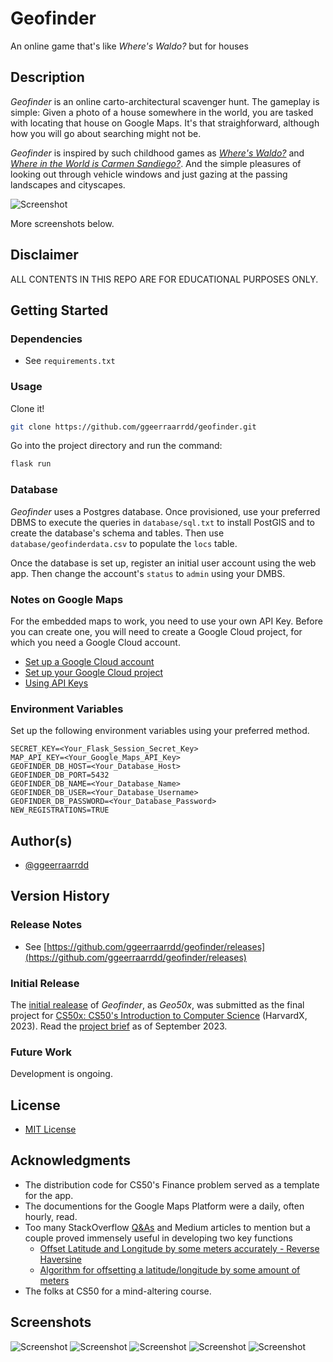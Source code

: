 # Geofinder

An online game that's like _Where's Waldo?_ but for houses

## Description

_Geofinder_ is an online carto-architectural scavenger hunt. The gameplay is simple: Given a photo of a house somewhere in the world, you are tasked with locating that house on Google Maps. It's that straighforward, although how you will go about searching might not be.

_Geofinder_ is inspired by such childhood games as _[Where's Waldo?](https://en.wikipedia.org/wiki/Where%27s_Wally%3F)_ and _[Where in the World is Carmen Sandiego?](https://en.wikipedia.org/wiki/Carmen_Sandiego)_. And the simple pleasures of looking out through vehicle windows and just gazing at the passing landscapes and cityscapes.

![Screenshot](static/images/geofinder_00.png)

More screenshots below.

## Disclaimer

ALL CONTENTS IN THIS REPO ARE FOR EDUCATIONAL PURPOSES ONLY.

## Getting Started

### Dependencies

* See `requirements.txt`

### Usage

Clone it!

```bash
git clone https://github.com/ggeerraarrdd/geofinder.git
```

Go into the project directory and run the command:

```bash
flask run
```

### Database

_Geofinder_ uses a Postgres database. Once provisioned, use your preferred DBMS to execute the queries in `database/sql.txt` to install PostGIS and to create the database's schema and tables. Then use `database/geofinderdata.csv` to populate the `locs` table.

Once the database is set up, register an initial user account using the web app. Then change the account's `status` to `admin` using your DMBS.

### Notes on Google Maps

For the embedded maps to work, you need to use your own API Key. Before you can create one, you will need to create a Google Cloud project, for which you need a Google Cloud account.

* [Set up a Google Cloud account](https://cloud.google.com)
* [Set up your Google Cloud project](https://developers.google.com/maps/documentation/javascript/cloud-setup)
* [Using API Keys](https://developers.google.com/maps/documentation/javascript/get-api-key)

### Environment Variables

Set up the following environment variables using your preferred method.

```text
SECRET_KEY=<Your_Flask_Session_Secret_Key>
MAP_API_KEY=<Your_Google_Maps_API_Key>
GEOFINDER_DB_HOST=<Your_Database_Host>
GEOFINDER_DB_PORT=5432
GEOFINDER_DB_NAME=<Your_Database_Name>
GEOFINDER_DB_USER=<Your_Database_Username>
GEOFINDER_DB_PASSWORD=<Your_Database_Password>
NEW_REGISTRATIONS=TRUE
```

## Author(s)

* [@ggeerraarrdd](https://github.com/ggeerraarrdd/)

## Version History

### Release Notes

* See [https://github.com/ggeerraarrdd/geofinder/releases](https://github.com/ggeerraarrdd/geofinder/releases)

### Initial Release

The [initial realease](https://github.com/ggeerraarrdd/geofinder/releases/tag/v1.0.0) of _Geofinder_, as _Geo50x_, was submitted as the final project for [CS50x: CS50's Introduction to Computer Science](https://cs50.harvard.edu/x/2023/) (HarvardX, 2023). Read the [project brief](https://cs50.harvard.edu/x/2023/project/) as of September 2023.

### Future Work

Development is ongoing.

## License

* [MIT License](https://github.com/ggeerraarrdd/geofinder/blob/main/LICENSE)

## Acknowledgments

* The distribution code for CS50's Finance problem served as a template for the app.
* The documentions for the Google Maps Platform were a daily, often hourly, read.
* Too many StackOverflow [Q&As](https://meta.stackoverflow.com/questions/267822/if-stack-overflow-doesnt-have-threads-what-the-heck-should-they-be-called) and Medium articles to mention but a couple proved immensely useful in developing two key functions
  * [Offset Latitude and Longitude by some meters accurately - Reverse Haversine](https://gis.stackexchange.com/questions/411859/offset-latitude-and-longitude-by-some-meters-accurately-reverse-haversine)
  * [Algorithm for offsetting a latitude/longitude by some amount of meters](https://gis.stackexchange.com/questions/2951/algorithm-for-offsetting-a-latitude-longitude-by-some-amount-of-meters)
* The folks at CS50 for a mind-altering course.

## Screenshots

![Screenshot](static/images/geofinder_01.png)
![Screenshot](static/images/geofinder_02.png)
![Screenshot](static/images/geofinder_03.png)
![Screenshot](static/images/geofinder_04.png)
![Screenshot](static/images/geofinder_05.png)
